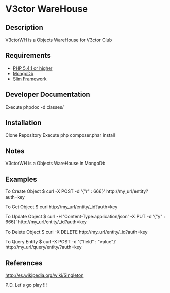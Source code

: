 # V3ctor WareHouse #

## Description ##
V3ctorWH is a Objects WareHouse for V3ctor Club

## Requirements ##
* [PHP 5.4.1 or higher](http://www.php.net/)
* [MongoDb](http://www.mongodb.org/)
* [Slim Framework](http://www.slimframework.com/)

## Developer Documentation ##
Execute phpdoc -d classes/

## Installation ##
Clone Repository
Execute php composer.phar install

## Notes ##
V3ctorWH is a Objects WareHouse in MongoDb

## Examples ##
To Create Object
$ curl -X POST -d '{"r" : 666}' http://my_url/entity?auth=key

To Get Object
$ curl http://my_url/entity/_id?auth=key

To Update Object
$ curl -H 'Content-Type:application/json' -X PUT -d '{"y" : 666}' http://my_url/entity/_id?auth=key

To Delete Object
$ curl -X DELETE http://my_url/entity/_id?auth=key

To Query Entity
$ curl -X POST -d '{"field" : "value"}' http://my_url/query/entity/?auth=key

## References ##
http://es.wikipedia.org/wiki/Singleton

P.D. Let's go play !!!





